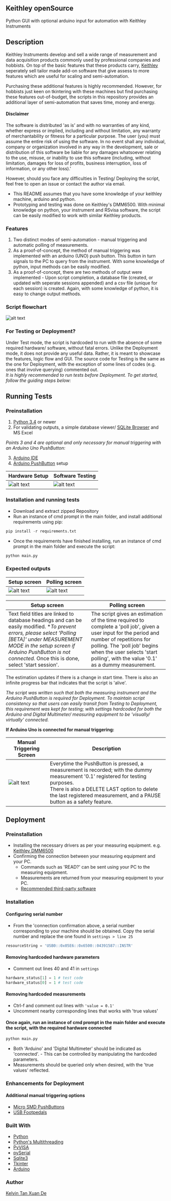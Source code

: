 ## Keithley openSource
Python GUI with optional arduino input for automation with Keithley Instruments

## Description
Keithley Instruments develop and sell a wide range of measurement and data acquisition products commonly used by professional
companies and hobbists. On top of the basic features that these products carry, [Keithley](https://www.tek.com/keithley) seperately sell tailor made add-on software that give assess to more features which are useful for scaling and semi-automation.

Purchasing these additional features is highly recommended. However, for hobbists just keen on tkintering with these machines but find purchasing these features out-of-budget, the scripts in this repository provides an additional layer of semi-automation that saves time, money and energy.

#### Disclaimer
The software is distributed 'as is' and with no warranties of any kind, whether express or implied, including and without limitation, any warranty of merchantability or fitness for a particular purpose. The user (you) must assume the entire risk of using the software. In no event shall any individual, company or organization involved in any way in the development, sale or distribution of this software be liable for any damages whatsoever relating to the use, misuse, or inability to use this software (including, without limitation, damages for loss of profits, business interruption, loss of information, or any other loss).'

However, should you face any difficulties in Testing/ Deploying the script, feel free to open an issue or contact the author via email.

* This README assumes that you have some knowledge of your keithley machine, arduino and python.
* Prototyping and testing was done on Keithley's DMM6500. With minimal knowledge on python, your instrument and RSvisa software, the script can be easily modified to work with similar Keithley products.

### Features
1) Two distinct modes of semi-automation - manual triggering and automatic polling of measurements.
2) As a proof-of-concept, the method of manual triggering was implemented with an arduino (UNO) push button. This button in turn signals to the PC to query from the instrument. With some knowledge of python, input methods can be easily modified.
3) As a proof-of-concept, there are two methods of output were implemented - Upon script completion, a database file (created, or updated with seperate sessions appended) and a csv file (unique for each session) is created. Again, with some knowledge of python, it is easy to change output methods.

### Script flowchart
![alt text](https://github.com/kelvinxuande/keithley_openSource/blob/master/images/Program%20Flowchart.png)

### For Testing or Deployment?
Under Test mode, the script is hardcoded to run with the absence of some required hardware/ software, without fatal errors. Unlike the Deployment mode, it does not provide any useful data. Rather, it is meant to showcase the features, logic flow and GUI. The source code for Testing is the same as the one for Deployment, with the exception of some lines of codes (e.g. ones that involve querying) commented out.
<br/>*It is highly recommended to run tests before Deployment. To get started, follow the guiding steps below:*

## Running Tests
### Preinstallation
1) [Python 3.4](https://www.python.org/downloads/) or newer
2) For validating outputs, a simple database viewer/ [SQLite Browser](https://sqlitebrowser.org/) and MS Excel

*Points 3 and 4 are optional and only necessary for manual triggering with an Arduino Uno PushButton:*

3) [Arduino IDE](https://www.arduino.cc/en/main/software)
4) [Arduino PushButton](https://www.arduino.cc/en/Tutorial/StateChangeDetection) setup

Hardware Setup | Software Testing
------------ | -------------
![alt text](https://github.com/kelvinxuande/keithley_openSource/blob/master/images/arduino_pushButton.png) | ![alt text](https://github.com/kelvinxuande/keithley_openSource/blob/master/images/Arduino%20PushButton1.png)

### Installation and running tests
* Download and extract zipped Repository
* Run an instance of cmd prompt in the main folder, and install additional requirements using pip:
```python
pip install -r requirements.txt
```
* Once the requirements have finished installing, run an instance of cmd prompt in the main folder and execute the script:
```python
python main.py
```

### Expected outputs
Setup screen | Polling screen
------------ | -------------
![alt text](https://github.com/kelvinxuande/keithley_openSource/blob/master/images/setup_screen.PNG) | ![alt text](https://github.com/kelvinxuande/keithley_openSource/blob/master/images/polling_screen.PNG)

Setup screen | Polling screen
------------ | -------------
Text field titles are linked to database headings and can be easily modified. **To prevent errors, please select 'Polling [BETA]' under MEASUREMENT MODE in the setup screen if Arduino PushButton is not connected.* Once this is done, select 'start session'. | The script gives an estimation of the time required to complete a 'poll job', given a user input for the period and number of repetitions for polling. The 'poll job' begins when the user selects 'start polling', with the value '0.1' as a dummy measurement.

The estimation updates if there is a change in start time. There is also an infinite progress bar that indicates that the script is 'alive'.

*The script was written such that both the measuring instrument and the Arduino PushButton is required for Deployment.*
*To maintain script consistency so that users can easily transit from Testing to Deployment, this requirement was kept for testing; with settings hardcoded for both the Arduino and Digital Multimeter/ measuring equipment to be 'visually/ virtually' connected.*

**If Arduino Uno is connected for manual triggering:**

Manual Triggering Screen | Description
------------ | -------------
![alt text](https://github.com/kelvinxuande/keithley_openSource/blob/master/images/Manual%20Triggering%20Screen.PNG) | Everytime the PushButton is pressed, a measurement is recorded; with the dummy measurement '0.1' registered for testing purposes.<br/>There is also a DELETE LAST option to delete the last registered measurement, and a PAUSE button as a safety feature.

## Deployment
### Preinstallation
* Installing the necessary drivers as per your measuring equipment. e.g. [Keithley DMM6500](https://www.tek.com/digital-multimeter/daq6510-software/keithley-ivi-com-ivi-c-driver-models-dmm6500-and-daq6510)
* Confirming the connection between your measuring equipment and your PC.
  - Commands such as 'READ?' can be sent using your PC to the measuring equipment.
  - Measurements are returned from your measuring equipment to your PC.
  - [Recommended third-party software](https://www.rohde-schwarz.com/sg/applications/r-s-visa-application-note_56280-148812.html)

### Installation
#### Configuring serial number
* From the 'connection confirmation above, a serial number corresponding to your machine should be obtained. Copy the serial number and replace the one found in `settings > line 25`
```python
resourceString = 'USB0::0x05E6::0x6500::04391587::INSTR'
```
#### Removing hardcoded hardware parameters
* Comment out lines 40 and 41 in `settings`
```python
hardware_status[1] = 1 # test code
hardware_status[0] = 1 # test code
```
#### Removing hardcoded measurements
* Ctrl-f and comment out lines with `'value = 0.1'`  
* Uncomment nearby corresponding lines that works with 'true values'
#### Once again, run an instance of cmd prompt in the main folder and execute the script, with the required hardware connected
```python
python main.py
```
* Both 'Arduino' and 'Digital Multimeter' should be indicated as 'connected'. - This can be controlled by manipulating the hardcoded parameters.
* Measurements should be queried only when desired, with the 'true values' reflected.

### Enhancements for Deployment
#### Additional manual triggering options
* [Micro SMD PushButtons](https://www.alibaba.com/product-detail/smd-smt-side-push-button-tact_60104431684.html)
* [USB Footpedals](https://www.dhgate.com/product/usb-foot-pedal-switch-control-keyboard-action/411540352.html)

### Built With

* [Python](https://www.python.org/downloads/)
* [Python's Multithreading](https://docs.python.org/3.7/library/threading.html)
* [PyVISA](https://pyvisa.readthedocs.io/en/latest/)
* [pySerial](https://pythonhosted.org/pyserial/)
* [Sqlite3](https://docs.python.org/3/library/sqlite3.html)
* [Tkinter](https://docs.python.org/3/library/tk.html)
* [Arduino](https://www.arduino.cc/en/main/software)


### Author

[Kelvin Tan Xuan De](https://github.com/kelvinxuande)
